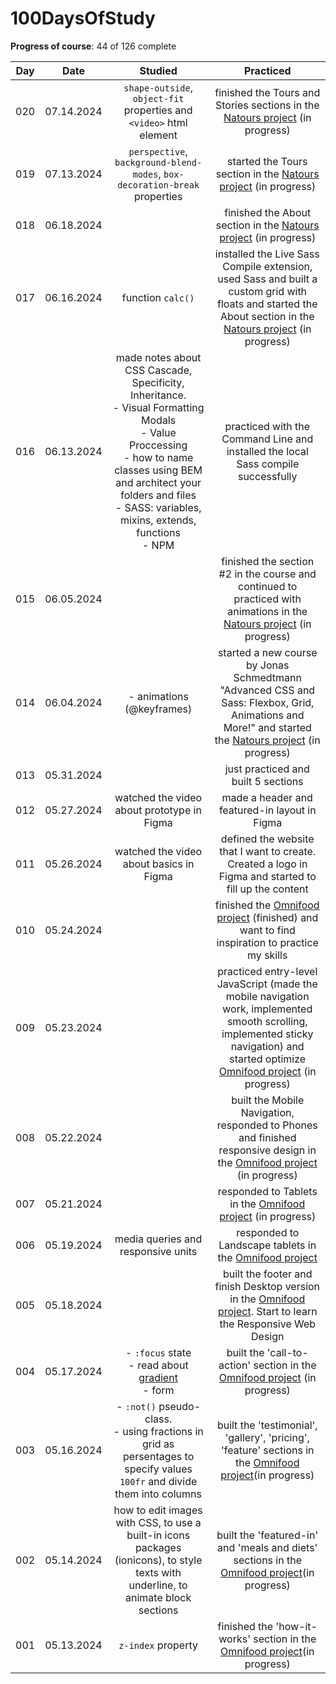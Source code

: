 # 100DaysOfStudy

**Progress of course**: 44 of 126 complete

| Day |    Date    |                                                                                                                     Studied                                                                                                                     |                                                                                                                         Practiced                                                                                                                        |
|:---:|:----------:|:-----------------------------------------------------------------------------------------------------------------------------------------------------------------------------------------------------------------------------------------------:|:--------------------------------------------------------------------------------------------------------------------------------------------------------------------------------------------------------------------------------------------------------:|
| 020 | 07.14.2024 | `shape-outside`, `object-fit` properties and `<video>` html element                                                                                                                                                                             | finished the Tours and Stories sections in the [Natours project](https://github.com/anna0211/advanced-css-course/tree/main/Natours) (in progress)                                                                                                        |
| 019 | 07.13.2024 | `perspective`, `background-blend-modes`, `box-decoration-break` properties                                                                                                                                                                      | started the Tours section in the [Natours project](https://github.com/anna0211/advanced-css-course/tree/main/Natours) (in progress)                                                                                                                      |
| 018 | 06.18.2024 |                                                                                                                                                                                                                                                 | finished the About section in the [Natours project](https://github.com/anna0211/advanced-css-course/tree/main/Natours) (in progress)                                                                                                                     |
| 017 | 06.16.2024 | function `calc()`                                                                                                                                                                                                                               | installed the Live Sass Compile extension, used Sass and built a custom grid with floats and started the About section in the [Natours project](https://github.com/anna0211/advanced-css-course/tree/main/Natours) (in progress)                         |
| 016 | 06.13.2024 | made notes about CSS Cascade, Specificity, Inheritance. <br>- Visual Formatting Modals<br>- Value Proccessing<br>- how to name classes using BEM and architect your folders and files<br>- SASS: variables, mixins, extends, functions<br>- NPM | practiced with the Command Line and installed the local Sass compile successfully                                                                                                                                                                        |
| 015 | 06.05.2024 |                                                                                                                                                                                                                                                 | finished the section #2 in the course and continued to practiced with animations in the [Natours project](https://github.com/anna0211/advanced-css-course/tree/main/Natours) (in progress)                                                               |
| 014 | 06.04.2024 | - animations (@keyframes)                                                                                                                                                                                                                       | started a new course by Jonas Schmedtmann "Advanced CSS and Sass: Flexbox, Grid, Animations and More!" and started the [Natours project](https://github.com/anna0211/advanced-css-course/tree/main/Natours) (in progress)                                |
| 013 | 05.31.2024 |                                                                                                                                                                                                                                                 | just practiced and built 5 sections                                                                                                                                                                                                                      |
| 012 | 05.27.2024 | watched the video about prototype in Figma                                                                                                                                                                                                      | made a header and featured-in layout in Figma                                                                                                                                                                                                            |
| 011 | 05.26.2024 | watched the video about basics in Figma                                                                                                                                                                                                         | defined the website that I want to create. Created a logo in Figma and started to fill up the content                                                                                                                                                    |
| 010 | 05.24.2024 |                                                                                                                                                                                                                                                 | finished the [Omnifood project](https://github.com/anna0211/html-css-course/tree/main/07-Omnifood) (finished) and want to find inspiration to practice my skills                                                                                         |
| 009 | 05.23.2024 |                                                                                                                                                                                                                                                 | practiced entry-level JavaScript (made the mobile navigation work, implemented smooth scrolling, implemented sticky navigation) and started optimize [Omnifood project](https://github.com/anna0211/html-css-course/tree/main/07-Omnifood) (in progress) |
| 008 | 05.22.2024 |                                                                                                                                                                                                                                                 | built the Mobile Navigation, responded to Phones and finished responsive design in the [Omnifood project](https://github.com/anna0211/html-css-course/tree/main/07-Omnifood) (in progress)                                                               |
| 007 | 05.21.2024 |                                                                                                                                                                                                                                                 | responded to Tablets in the [Omnifood project](https://github.com/anna0211/html-css-course/tree/main/07-Omnifood) (in progress)                                                                                                                          |
| 006 | 05.19.2024 | media queries and responsive units                                                                                                                                                                                                              | responded to Landscape tablets in the [Omnifood project](https://github.com/anna0211/html-css-course/tree/main/07-Omnifood)                                                                                                                              |
| 005 | 05.18.2024 |                                                                                                                                                                                                                                                 | built the footer and finish Desktop version in the [Omnifood project](https://github.com/anna0211/html-css-course/tree/main/07-Omnifood). Start to learn the Responsive Web Design                                                                       |
| 004 | 05.17.2024 | - `:focus` state<br>- read about [gradient](https://doka.guide/css/linear-gradient/)<br>- form                                                                                                                                                  | built the 'call-to-action' section in the [Omnifood project](https://github.com/anna0211/html-css-course/tree/main/07-Omnifood) (in progress)                                                                                                            |
| 003 | 05.16.2024 | - `:not()` pseudo-class. <br>- using fractions in grid as persentages to specify values `100fr` and divide them into columns                                                                                                                    | built the 'testimonial', 'gallery', 'pricing', 'feature' sections in the [Omnifood project](https://github.com/anna0211/html-css-course/tree/main/07-Omnifood)(in progress)                                                                              |
| 002 | 05.14.2024 | how to edit images with CSS, to use a built-in icons packages (ionicons), to style texts with underline, to animate block sections                                                                                                              | built the 'featured-in' and 'meals and diets' sections in the [Omnifood project](https://github.com/anna0211/html-css-course/tree/main/07-Omnifood)(in progress)                                                                                         |
| 001 | 05.13.2024 | `z-index` property                                                                                                                                                                                                                              | finished the 'how-it-works' section in the [Omnifood project](https://github.com/anna0211/html-css-course/tree/main/07-Omnifood)(in progress)                                                                                                            |
